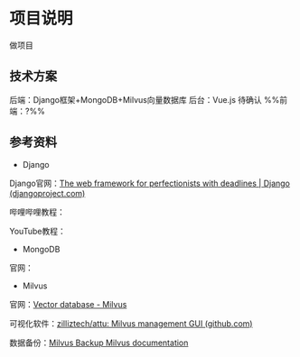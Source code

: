 # 项目说明

做项目

## 技术方案

后端：Django框架+MongoDB+Milvus向量数据库
后台：Vue.js  待确认
%%前端：?%%

## 参考资料

- Django

Django官网：[The web framework for perfectionists with deadlines | Django (djangoproject.com)](https://www.djangoproject.com/)

哔哩哔哩教程：

YouTube教程：

- MongoDB

官网：



- Milvus

官网：[Vector database - Milvus](https://milvus.io/)

可视化软件：[zilliztech/attu: Milvus management GUI (github.com)](https://github.com/zilliztech/attu)

数据备份：[Milvus Backup Milvus documentation](https://milvus.io/docs/milvus_backup_overview.md)


